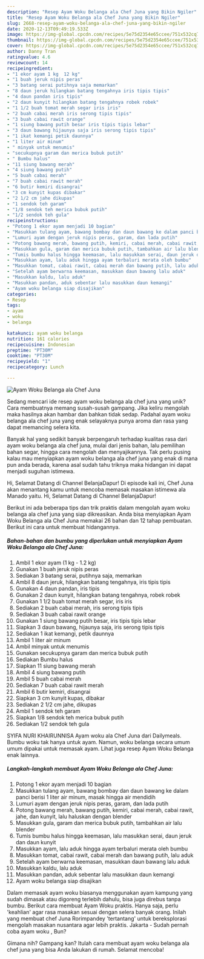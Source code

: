 ```yaml
---
description: "Resep Ayam Woku Belanga ala Chef Juna yang Bikin Ngiler"
title: "Resep Ayam Woku Belanga ala Chef Juna yang Bikin Ngiler"
slug: 2668-resep-ayam-woku-belanga-ala-chef-juna-yang-bikin-ngiler
date: 2020-12-13T09:49:19.533Z
image: https://img-global.cpcdn.com/recipes/5e75d2354e65ccee/751x532cq70/ayam-woku-belanga-ala-chef-juna-foto-resep-utama.jpg
thumbnail: https://img-global.cpcdn.com/recipes/5e75d2354e65ccee/751x532cq70/ayam-woku-belanga-ala-chef-juna-foto-resep-utama.jpg
cover: https://img-global.cpcdn.com/recipes/5e75d2354e65ccee/751x532cq70/ayam-woku-belanga-ala-chef-juna-foto-resep-utama.jpg
author: Danny Tran
ratingvalue: 4.6
reviewcount: 14
recipeingredient:
- "1 ekor ayam 1 kg  12 kg"
- "1 buah jeruk nipis peras"
- "3 batang serai putihnya saja memarkan"
- "8 daun jeruk hilangkan batang tengahnya iris tipis tipis"
- "4 daun pandan iris tipis"
- "2 daun kunyit hilangkan batang tengahnya robek robek"
- "1 1/2 buah tomat merah segar iris iris"
- "2 buah cabai merah iris serong tipis tipis"
- "3 buah cabai rawit orange"
- "1 siung bawang putih besar iris tipis tipis lebar"
- "3 daun bawang hijaunya saja iris serong tipis tipis"
- "1 ikat kemangi petik daunnya"
- "1 liter air minum"
- " minyak untuk menumis"
- "secukupnya garam dan merica bubuk putih"
- " Bumbu halus"
- "11 siung bawang merah"
- "4 siung bawang putih"
- "5 buah cabai merah"
- "7 buah cabai rawit merah"
- "6 butir kemiri disangrai"
- "3 cm kunyit kupas dibakar"
- "2 1/2 cm jahe dikupas"
- "1 sendok teh garam"
- "1/8 sendok teh merica bubuk putih"
- "1/2 sendok teh gula"
recipeinstructions:
- "Potong 1 ekor ayam menjadi 10 bagian"
- "Masukkan tulang ayam, bawang bombay dan daun bawang ke dalam panci berisi 1 liter air minum, masak hingga air mendidih"
- "Lumuri ayam dengan jeruk nipis peras, garam, dan lada putih"
- "Potong bawang merah, bawang putih, kemiri, cabai merah, cabai rawit, jahe, dan kunyit, lalu haluskan dengan blender"
- "Masukkan gula, garam dan merica bubuk putih, tambahkan air lalu blender"
- "Tumis bumbu halus hingga keemasan, lalu masukkan serai, daun jeruk dan daun kunyit"
- "Masukkan ayam, lalu aduk hingga ayam terbaluri merata oleh bumbu"
- "Masukkan tomat, cabai rawit, cabai merah dan bawang putih, lalu aduk"
- "Setelah ayam berwarna keemasan, masukkan daun bawang lalu aduk"
- "Masukkan kaldu, lalu aduk"
- "Masukkan pandan, aduk sebentar lalu masukkan daun kemangi"
- "Ayam woku belanga siap disajikan"
categories:
- Resep
tags:
- ayam
- woku
- belanga

katakunci: ayam woku belanga 
nutrition: 161 calories
recipecuisine: Indonesian
preptime: "PT30M"
cooktime: "PT30M"
recipeyield: "1"
recipecategory: Lunch

---
```



![Ayam Woku Belanga ala Chef Juna](https://img-global.cpcdn.com/recipes/5e75d2354e65ccee/751x532cq70/ayam-woku-belanga-ala-chef-juna-foto-resep-utama.jpg)

Sedang mencari ide resep ayam woku belanga ala chef juna yang unik? Cara membuatnya memang susah-susah gampang. Jika keliru mengolah maka hasilnya akan hambar dan bahkan tidak sedap. Padahal ayam woku belanga ala chef juna yang enak selayaknya punya aroma dan rasa yang dapat memancing selera kita.

Banyak hal yang sedikit banyak berpengaruh terhadap kualitas rasa dari ayam woku belanga ala chef juna, mulai dari jenis bahan, lalu pemilihan bahan segar, hingga cara mengolah dan menyajikannya. Tak perlu pusing kalau mau menyiapkan ayam woku belanga ala chef juna yang enak di mana pun anda berada, karena asal sudah tahu triknya maka hidangan ini dapat menjadi suguhan istimewa.

Hi, Selamat Datang di Channel BelanjaDapur! Di episode kali ini, Chef Juna akan menantang kamu untuk mencoba memasak masakan istimewa ala Manado yaitu. Hi, Selamat Datang di Channel BelanjaDapur!


Berikut ini ada beberapa tips dan trik praktis dalam mengolah ayam woku belanga ala chef juna yang siap dikreasikan. Anda bisa menyiapkan Ayam Woku Belanga ala Chef Juna memakai 26 bahan dan 12 tahap pembuatan. Berikut ini cara untuk membuat hidangannya.

<!--inarticleads1-->

##### Bahan-bahan dan bumbu yang diperlukan untuk menyiapkan Ayam Woku Belanga ala Chef Juna:

1. Ambil 1 ekor ayam (1 kg - 1.2 kg)
1. Gunakan 1 buah jeruk nipis peras
1. Sediakan 3 batang serai, putihnya saja, memarkan
1. Ambil 8 daun jeruk, hilangkan batang tengahnya, iris tipis tipis
1. Gunakan 4 daun pandan, iris tipis
1. Gunakan 2 daun kunyit, hilangkan batang tengahnya, robek robek
1. Gunakan 1 1/2 buah tomat merah segar, iris iris
1. Sediakan 2 buah cabai merah, iris serong tipis tipis
1. Sediakan 3 buah cabai rawit orange
1. Gunakan 1 siung bawang putih besar, iris tipis tipis lebar
1. Siapkan 3 daun bawang, hijaunya saja, iris serong tipis tipis
1. Sediakan 1 ikat kemangi, petik daunnya
1. Ambil 1 liter air minum
1. Ambil  minyak untuk menumis
1. Gunakan secukupnya garam dan merica bubuk putih
1. Sediakan  Bumbu halus
1. Siapkan 11 siung bawang merah
1. Ambil 4 siung bawang putih
1. Ambil 5 buah cabai merah
1. Sediakan 7 buah cabai rawit merah
1. Ambil 6 butir kemiri, disangrai
1. Siapkan 3 cm kunyit kupas, dibakar
1. Sediakan 2 1/2 cm jahe, dikupas
1. Ambil 1 sendok teh garam
1. Siapkan 1/8 sendok teh merica bubuk putih
1. Sediakan 1/2 sendok teh gula


SYIFA NURI KHAIRUNNISA Ayam woku ala Chef Juna dari Dailymeals. Bumbu woku tak hanya untuk ayam. Namun, woku belanga secara umum umum dipakai untuk memasak ayam. Lihat juga resep Ayam Woku Belanga enak lainnya. 

<!--inarticleads2-->

##### Langkah-langkah membuat Ayam Woku Belanga ala Chef Juna:

1. Potong 1 ekor ayam menjadi 10 bagian
1. Masukkan tulang ayam, bawang bombay dan daun bawang ke dalam panci berisi 1 liter air minum, masak hingga air mendidih
1. Lumuri ayam dengan jeruk nipis peras, garam, dan lada putih
1. Potong bawang merah, bawang putih, kemiri, cabai merah, cabai rawit, jahe, dan kunyit, lalu haluskan dengan blender
1. Masukkan gula, garam dan merica bubuk putih, tambahkan air lalu blender
1. Tumis bumbu halus hingga keemasan, lalu masukkan serai, daun jeruk dan daun kunyit
1. Masukkan ayam, lalu aduk hingga ayam terbaluri merata oleh bumbu
1. Masukkan tomat, cabai rawit, cabai merah dan bawang putih, lalu aduk
1. Setelah ayam berwarna keemasan, masukkan daun bawang lalu aduk
1. Masukkan kaldu, lalu aduk
1. Masukkan pandan, aduk sebentar lalu masukkan daun kemangi
1. Ayam woku belanga siap disajikan


Dalam memasak ayam woku biasanya menggunakan ayam kampung yang sudah dimasak atau digoreng terlebih dahulu, bisa juga direbus tanpa bumbu. Berikut cara membuat Ayam Woku praktis. Hanya saja, perlu &#39;keahlian&#39; agar rasa masakan sesuai dengan selera banyak orang. Inilah yang membuat chef Juna Rorimpandey &#39;tertantang&#39; untuk bereksplorasi mengolah masakan nusantara agar lebih praktis. Jakarta - Sudah pernah coba ayam woku , Bun? 

Gimana nih? Gampang kan? Itulah cara membuat ayam woku belanga ala chef juna yang bisa Anda lakukan di rumah. Selamat mencoba!
